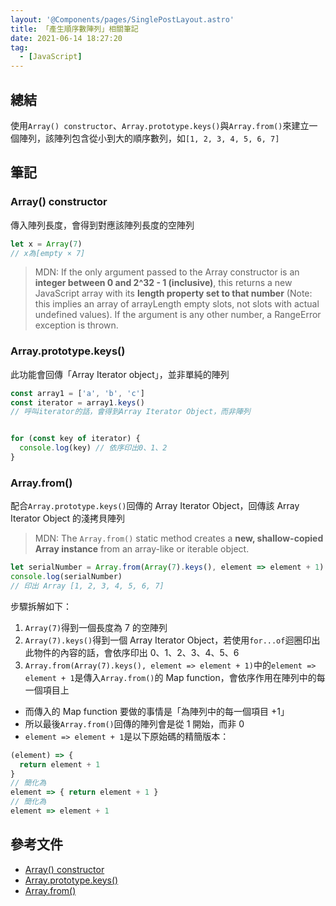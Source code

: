 ```yaml
---
layout: '@Components/pages/SinglePostLayout.astro'
title: 「產生順序數陣列」相關筆記
date: 2021-06-14 18:27:20
tag:
  - [JavaScript]
---
```


## 總結

使用`Array() constructor`、`Array.prototype.keys()`與`Array.from()`來建立一個陣列，該陣列包含從小到大的順序數列，如`[1, 2, 3, 4, 5, 6, 7]`

## 筆記

### Array() constructor

傳入陣列長度，會得到對應該陣列長度的空陣列

```js
let x = Array(7)
// x為[empty × 7]
```

> MDN: If the only argument passed to the Array constructor is an **integer between 0 and 2^32 - 1 (inclusive)**, this returns a new JavaScript array with its **length property set to that number** (Note: this implies an array of arrayLength empty slots, not slots with actual undefined values). If the argument is any other number, a RangeError exception is thrown.

### Array.prototype.keys()

此功能會回傳「Array Iterator object」，並非單純的陣列

```js
const array1 = ['a', 'b', 'c']
const iterator = array1.keys()
// 呼叫iterator的話，會得到Array Iterator Object，而非陣列


for (const key of iterator) {
  console.log(key) // 依序印出0、1、2
}
```

### Array.from()

配合`Array.prototype.keys()`回傳的 Array Iterator Object，回傳該 Array Iterator Object 的淺拷貝陣列

> MDN: The `Array.from()` static method creates a **new, shallow-copied Array instance** from an array-like or iterable object.

```js
let serialNumber = Array.from(Array(7).keys(), element => element + 1)
console.log(serialNumber)
// 印出 Array [1, 2, 3, 4, 5, 6, 7]
```

步驟拆解如下：

1. `Array(7)`得到一個長度為 7 的空陣列
1. `Array(7).keys()`得到一個 Array Iterator Object，若使用`for...of`迴圈印出此物件的內容的話，會依序印出 0、1、2、3、4、5、6
1. `Array.from(Array(7).keys(), element => element + 1)`中的`element => element + 1`是傳入`Array.from()`的 Map function，會依序作用在陣列中的每一個項目上

- 而傳入的 Map function 要做的事情是「為陣列中的每一個項目 +1」
- 所以最後`Array.from()`回傳的陣列會是從 1 開始，而非 0
- `element => element + 1`是以下原始碼的精簡版本：

```js
(element) => {
  return element + 1
}
// 簡化為
element => { return element + 1 }
// 簡化為
element => element + 1
```

## 參考文件

- [Array() constructor](https://developer.mozilla.org/en-US/docs/Web/JavaScript/Reference/Global_Objects/Array/Array)
- [Array.prototype.keys()](https://developer.mozilla.org/en-US/docs/Web/JavaScript/Reference/Global_Objects/Array/keys)
- [Array.from()](https://developer.mozilla.org/en-US/docs/Web/JavaScript/Reference/Global_Objects/Array/from)
